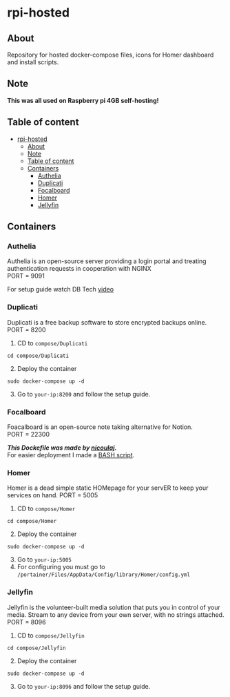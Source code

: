 # rpi-hosted
## About
Repository for hosted docker-compose files, icons for Homer dashboard and install scripts.

## Note
**This was all used on Raspberry pi 4GB self-hosting!**


## Table of content
- [rpi-hosted](#rpi-hosted)
  - [About](#about)
  - [Note](#note)
  - [Table of content](#table-of-content)
  - [Containers](#containers)
    - [Authelia](#authelia)
    - [Duplicati](#duplicati)
    - [Focalboard](#focalboard)
    - [Homer](#homer)
    - [Jellyfin](#jellyfin)


## Containers

### Authelia
Authelia is an open-source server providing a login portal and treating authentication requests in cooperation with NGINX  
PORT = 9091

For setup guide watch DB Tech [video](https://www.youtube.com/watch?v=4UKOh3ssQSU)

### Duplicati
Duplicati is a free backup software to store encrypted backups online.    
PORT = 8200

1. CD to `compose/Duplicati`
```
cd compose/Duplicati
```
2. Deploy the container
```
sudo docker-compose up -d
```
3. Go to `your-ip:8200` and follow the setup guide.

### Focalboard
Foacalboard is an open-source note taking alternative for Notion.   
PORT = 22300

***This Dockefile was made by [nicoulaj](https://github.com/nicoulaj).***  
For easier deployment I made a [BASH script](install_scripts/focalboard_setup.sh).

### Homer
Homer is a dead simple static HOMepage for your servER to keep your services on hand.
PORT = 5005

1. CD to `compose/Homer`
```
cd compose/Homer
```
2. Deploy the container
```
sudo docker-compose up -d
```
3. Go to `your-ip:5005`
4. For configuring you must go to `/portainer/Files/AppData/Config/library/Homer/config.yml`

### Jellyfin
Jellyfin is the volunteer-built media solution that puts you in control of your media. Stream to any device from your own server, with no strings attached.   
PORT = 8096

1. CD to `compose/Jellyfin`
```
cd compose/Jellyfin
```
2. Deploy the container
```
sudo docker-compose up -d
```
3. Go to `your-ip:8096` and follow the setup guide.
